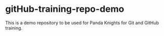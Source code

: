 # gitHub-training-repo-demo
This is a demo repository to be used for Panda Knights for Git and GitHub training.
